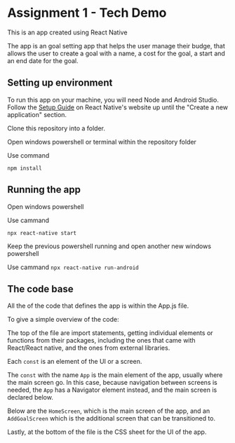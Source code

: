 # Assignment 1 - Tech Demo
This is an app created using React Native

The app is an goal setting app that helps the user manage their budge, that allows the user to create a goal with a name, a cost for the goal, a start and an end date for the goal.

## Setting up environment

To run this app on your machine, you will need Node and Android Studio. Follow the [Setup Guide](https://reactnative.dev/docs/environment-setup) on React Native's website up until the "Create a new application" section.

Clone this repository into a folder.

Open windows powershell or terminal within the repository folder

Use command 

`npm install`

## Running the app

Open windows powershell

Use cammand

`npx react-native start`

Keep the previous powershell running and open another new windows powershell

Use cammand
`npx react-native run-android`

## The code base

All the of the code that defines the app is within the App.js file. 

To give a simple overview of the code:

The top of the file are import statements, getting individual elements or functions from their packages, including the ones that came with React/React native, and the ones from external libraries.

Each `const` is an element of the UI or a screen.

The `const` with the name `App` is the main element of the app, usually where the main screen go. In this case, because navigation between screens is needed, the `App` has a Navigator element instead, and the main screen is declared below.

Below are the `HomeScreen`, which is the main screen of the app, and an `AddGoalScreen` which is the additional screen that can be transitioned to.

Lastly, at the bottom of the file is the CSS sheet for the UI of the app.
